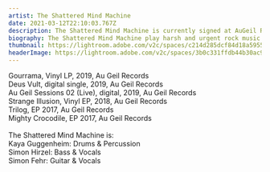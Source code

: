 ```yaml
---
artist: The Shattered Mind Machine
date: 2021-03-12T22:10:03.767Z
description: The Shattered Mind Machine is currently signed at AuGeil Records, Frauenfeld.
biography: The Shattered Mind Machine play harsh and urgent rock music.
thumbnail: https://lightroom.adobe.com/v2c/spaces/c214d285dcf84d18a59552b62568edb6/assets/7de73784146d4d4c6d45daf36ccfb1d3/revisions/8976fc681ac1486c8bde5b69e57a4ff7/renditions/dc82ba39eb239a7df794a0d0a3b71363
headerImage: https://lightroom.adobe.com/v2c/spaces/3b0c331ffdb44b30ac95c418e8c6aecd/assets/b674fa91557b8e8543668202d0c933a3/revisions/d6e8dfdc0a2a43caa264a85a15086c51/renditions/70b714fd845b86e8afed42974b38b80e
---
```

Gourrama, Vinyl LP, 2019, Au Geil Records\
Deus Vult, digital single, 2019, Au Geil Records\
Au Geil Sessions 02 (Live), digital, 2019, Au Geil Records\
Strange Illusion, Vinyl EP, 2018, Au Geil Records\
Trilog, EP 2017, Au Geil Records\
Mighty Crocodile, EP 2017, Au Geil Records\
\
The Shattered Mind Machine is:\
Kaya Guggenheim: Drums & Percussion\
Simon Hirzel: Bass & Vocals\
Simon Fehr: Guitar & Vocals
